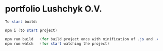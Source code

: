 # portfolio Lushchyk O.V.

```powershell
To start build:

npm i (to start project)

npm run build   (for build project once with minification of .js and .css files)
npm run watch   (for start watching the project)
```
